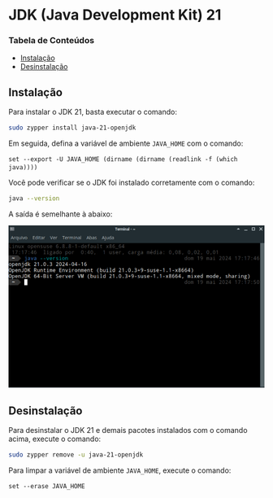 # JDK (Java Development Kit) 21

### Tabela de Conteúdos

- [Instalação](#instalação)
- [Desinstalação](#desinstalação)

## Instalação

Para instalar o JDK 21, basta executar o comando:

```bash
sudo zypper install java-21-openjdk
```

Em seguida, defina a variável de ambiente `JAVA_HOME` com o comando:

```fish
set --export -U JAVA_HOME (dirname (dirname (readlink -f (which java))))
```

Você pode verificar se o JDK foi instalado corretamente com o comando:

```bash
java --version
```

A saída é semelhante à abaixo:

![](imagens/jdk_21_version.png)

## Desinstalação

Para desinstalar o JDK 21 e demais pacotes instalados com o comando acima, execute o comando:

```bash
sudo zypper remove -u java-21-openjdk
```

Para limpar a variável de ambiente `JAVA_HOME`, execute o comando:

```fish
set --erase JAVA_HOME
```